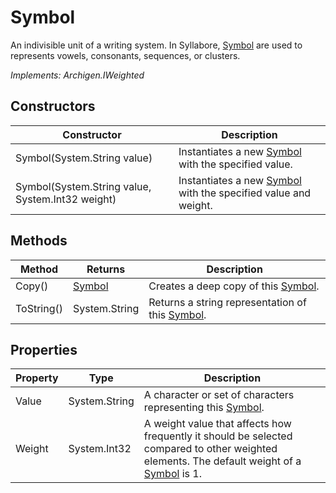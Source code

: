 # Symbol

An indivisible unit of a writing system. In Syllabore, [Symbol](symbol.md) are used to represents vowels, consonants, sequences, or clusters.

*Implements: Archigen.IWeighted*

## Constructors

| Constructor | Description |
|-------------|-------------|
| Symbol(System.String value) | Instantiates a new [Symbol](symbol.md) with the specified value. |
| Symbol(System.String value, System.Int32 weight) | Instantiates a new [Symbol](symbol.md) with the specified value and weight. |

## Methods

| Method | Returns | Description |
|--------|---------|-------------|
| Copy()| [Symbol](symbol.md) | Creates a deep copy of this [Symbol](symbol.md). |
| ToString()| System.String | Returns a string representation of this [Symbol](symbol.md). |

## Properties

| Property | Type | Description |
|----------|------|-------------|
| Value | System.String | A character or set of characters representing this [Symbol](symbol.md). |
| Weight | System.Int32 | A weight value that affects how frequently it should be selected compared to other weighted elements. The default weight of a [Symbol](symbol.md) is 1. |
